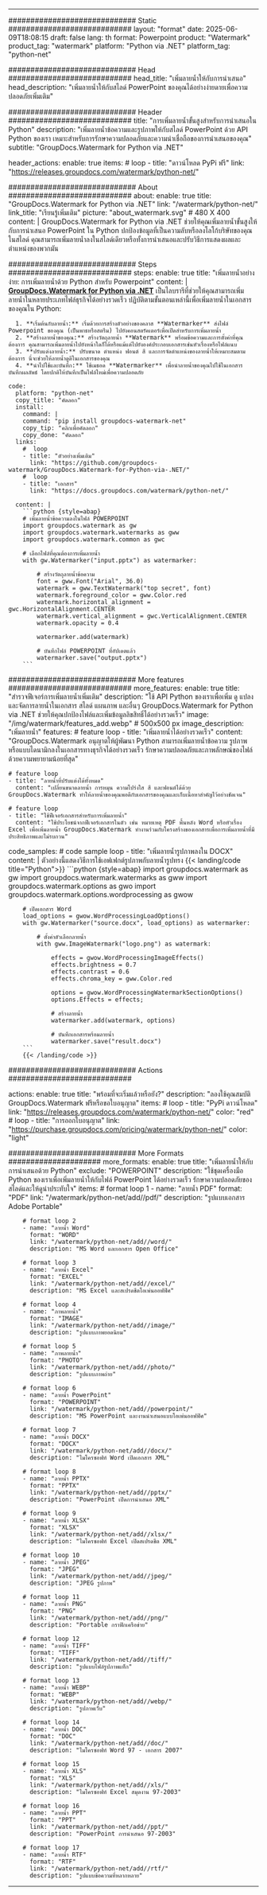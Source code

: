 
---
############################# Static ############################
layout: "format"
date:  2025-06-09T18:08:15
draft: false
lang: th
format: Powerpoint
product: "Watermark"
product_tag: "watermark"
platform: "Python via .NET"
platform_tag: "python-net"

############################# Head ############################
head_title: "เพิ่มลายน้ำให้กับการนำเสนอ"
head_description: "เพิ่มลายน้ำให้กับสไลด์ PowerPoint ของคุณได้อย่างง่ายดายเพื่อความปลอดภัยเพิ่มเติม"

############################# Header ############################
title: "การเพิ่มลายน้ำขั้นสูงสำหรับการนำเสนอใน Python" 
description: "เพิ่มลายน้ำข้อความและรูปภาพให้กับสไลด์ PowerPoint ด้วย API Python ของเรา เหมาะสำหรับการรักษาความปลอดภัยและความน่าเชื่อถือของการนำเสนอของคุณ"
subtitle: "GroupDocs.Watermark for Python via .NET" 

header_actions:
  enable: true
  items:
    #  loop
    - title: "ดาวน์โหลด PyPi ฟรี"
      link: "https://releases.groupdocs.com/watermark/python-net/"
      
############################# About ############################
about:
    enable: true
    title: "GroupDocs.Watermark for Python via .NET"
    link: "/watermark/python-net/"
    link_title: "เรียนรู้เพิ่มเติม"
    picture: "about_watermark.svg" # 480 X 400
    content: |
       GroupDocs.Watermark for Python via .NET ช่วยให้คุณเพิ่มลายน้ำขั้นสูงให้กับการนำเสนอ PowerPoint ใน Python ปกป้องข้อมูลที่เป็นความลับหรือลงโลโก้บริษัทของคุณในสไลด์ คุณสามารถเพิ่มลายน้ำลงในสไลด์เดียวหรือทั้งการนำเสนอและปรับวิธีการแสดงผลและตำแหน่งของพวกมัน

############################# Steps ############################
steps:
    enable: true
    title: "เพิ่มลายน้ำอย่างง่าย: การเพิ่มลายน้ำด้วย Python สำหรับ Powerpoint"
    content: |
      **[GroupDocs.Watermark for Python via .NET](https://products.groupdocs.com/watermark/python-net/)** เป็นไลบรารีที่ช่วยให้คุณสามารถเพิ่มลายน้ำในหลายประเภทไฟล์ธุรกิจได้อย่างรวดเร็ว ปฏิบัติตามขั้นตอนเหล่านี้เพื่อเพิ่มลายน้ำในเอกสารของคุณใน Python:
      
      1. **เริ่มต้นกับลายน้ำ:** เริ่มด้วยการสร้างตัวอย่างของคลาส **Watermarker** ส่งไฟล์ Powerpoint ของคุณ (เป็นพาธหรือสตรีม) ไปยังคอนสตรัคเตอร์เพื่อเปิดสำหรับการเพิ่มลายน้ำ
      2. **สร้างลายน้ำของคุณ:** สร้างวัตถุลายน้ำ **Watermark** พร้อมข้อความและการตั้งค่าที่คุณต้องการ คุณสามารถเพิ่มลายน้ำไปยังหน้าใดก็ได้หรือแม้แต่ไปยังองค์ประกอบเอกสารเช่นหัวเรื่องหรือไฟล์แนบ
      3. **ปรับแต่งลายน้ำ:** ปรับขนาด ตำแหน่ง ฟอนต์ สี และการจัดตำแหน่งของลายน้ำให้เหมาะสมตามต้องการ นี่จะช่วยให้ลายน้ำดูดีในเอกสารของคุณ
      4. **นำไปใช้และบันทึก:** ใช้เมธอด **Watermarker** เพื่อนำลายน้ำของคุณไปใช้ในเอกสาร บันทึกผลลัพธ์ โดยปกติให้บันทึกเป็นไฟล์ใหม่เพื่อความปลอดภัย
   
    code:
      platform: "python-net"
      copy_title: "คัดลอก"
      install:
        command: |
        command: "pip install groupdocs-watermark-net"
        copy_tip: "คลิกเพื่อคัดลอก"
        copy_done: "คัดลอก"
      links:
        #  loop
        - title: "ตัวอย่างเพิ่มเติม"
          link: "https://github.com/groupdocs-watermark/GroupDocs.Watermark-for-Python-via-.NET/"
        #  loop
        - title: "เอกสาร"
          link: "https://docs.groupdocs.com/watermark/python-net/"
          
      content: |
        ```python {style=abap}
        # เพิ่มลายน้ำข้อความลงในไฟล์ POWERPOINT
        import groupdocs.watermark as gw
        import groupdocs.watermark.watermarks as gww
        import groupdocs.watermark.common as gwс

        # เลือกไฟล์ที่คุณต้องการเพิ่มลายน้ำ
        with gw.Watermarker("input.pptx") as watermarker:

            # สร้างวัตถุลายน้ำข้อความ
            font = gww.Font("Arial", 36.0)
            watermark = gww.TextWatermark("top secret", font)
            watermark.foreground_color = gww.Color.red
            watermark.horizontal_alignment = gwс.HorizontalAlignment.CENTER
            watermark.vertical_alignment = gwс.VerticalAlignment.CENTER
            watermark.opacity = 0.4

            watermarker.add(watermark)

            # บันทึกไฟล์ POWERPOINT ที่อัปเดตแล้ว
            watermarker.save("output.pptx")
        ```            


############################# More features ############################
more_features:
  enable: true
  title: "สำรวจฟีเจอร์การเพิ่มลายน้ำเพิ่มเติม"
  description: "ใช้ API Python ของเราเพื่อเพิ่ม ดู แปลง และจัดการลายน้ำในเอกสาร สไลด์ แผนภาพ และอื่นๆ GroupDocs.Watermark for Python via .NET ช่วยให้คุณปกป้องไฟล์และเพิ่มข้อมูลลิขสิทธิ์ได้อย่างรวดเร็ว"
  image: "/img/watermark/features_add.webp" # 500x500 px
  image_description: "เพิ่มลายน้ำ"
  features:
    # feature loop
    - title: "เพิ่มลายน้ำได้อย่างรวดเร็ว"
      content: "GroupDocs.Watermark อนุญาตให้ผู้พัฒนา Python สามารถเพิ่มลายน้ำข้อความ รูปภาพ หรือแบบไดนามิกลงในเอกสารทางธุรกิจได้อย่างรวดเร็ว รักษาความปลอดภัยและภาพลักษณ์ของไฟล์ด้วยความพยายามน้อยที่สุด"

    # feature loop
    - title: "ลายน้ำที่ปรับแต่งได้ทั้งหมด"
      content: "เปลี่ยนขนาดลายน้ำ การหมุน ความโปร่งใส สี และฟอนต์ได้ด้วย GroupDocs.Watermark ทำให้ลายน้ำของคุณพอดีกับเอกสารของคุณและเก็บเนื้อหาสำคัญไว้อย่างชัดเจน"

    # feature loop
    - title: "ใช้ฟีเจอร์เอกสารสำหรับการเพิ่มลายน้ำ"
      content: "ใช้ประโยชน์จากฟีเจอร์เอกสารในตัว เช่น หมายเหตุ PDF พื้นหลัง Word หรือหัวเรื่อง Excel เพื่อเพิ่มลายน้ำ GroupDocs.Watermark ทำงานร่วมกับโครงสร้างของเอกสารเพื่อการเพิ่มลายน้ำที่มีประสิทธิภาพและไม่รบกวน"
      
  code_samples:
    # code sample loop
    - title: "เพิ่มลายน้ำรูปภาพลงใน DOCX"
      content: |
        ตัวอย่างนี้แสดงวิธีการใช้เอฟเฟกต์รูปภาพกับลายน้ำรูปทรง
        {{< landing/code title="Python">}}
        ```python {style=abap}
        import groupdocs.watermark as gw
        import groupdocs.watermark.watermarks as gww
        import groupdocs.watermark.options as gwo
        import groupdocs.watermark.options.wordprocessing as gwow

        # เปิดเอกสาร Word
        load_options = gwow.WordProcessingLoadOptions()
        with gw.Watermarker("source.docx", load_options) as watermarker:

            # ตั้งค่าตัวเลือกลายน้ำ
            with gww.ImageWatermark("logo.png") as watermark:

                effects = gwow.WordProcessingImageEffects()
                effects.brightness = 0.7
                effects.contrast = 0.6
                effects.chroma_key = gww.Color.red

                options = gwow.WordProcessingWatermarkSectionOptions()
                options.Effects = effects;

                # สร้างลายน้ำ
                watermarker.add(watermark, options)

                # บันทึกเอกสารพร้อมลายน้ำ
                watermarker.save("result.docx")
        ```
        {{< /landing/code >}}


############################# Actions ############################

actions:
  enable: true
  title: "พร้อมที่จะเริ่มแล้วหรือยัง?"
  description: "ลองใช้คุณสมบัติ GroupDocs.Watermark ฟรีหรือขอใบอนุญาต"
  items:
    #  loop
    - title: "PyPi ดาวน์โหลด"
      link: "https://releases.groupdocs.com/watermark/python-net/"
      color: "red"
        #  loop
    - title: "การออกใบอนุญาต"
      link: "https://purchase.groupdocs.com/pricing/watermark/python-net/"
      color: "light"


############################# More Formats #####################
more_formats:
    enable: true
    title: "เพิ่มลายน้ำให้กับการนำเสนอด้วย Python"
    exclude: "POWERPOINT"
    description: "ใช้ชุดเครื่องมือ Python ของเราเพื่อเพิ่มลายน้ำให้กับไฟล์ PowerPoint ได้อย่างรวดเร็ว รักษาความปลอดภัยของสไลด์และให้ดูน่าประทับใจ"
    items: 
        # format loop 1
        - name: "ลายน้ำ PDF"
          format: "PDF"
          link: "/watermark/python-net/add//pdf/"
          description: "รูปแบบเอกสาร Adobe Portable"

        # format loop 2
        - name: "ลายน้ำ Word"
          format: "WORD"
          link: "/watermark/python-net/add//word/"
          description: "MS Word และเอกสาร Open Office"
          
        # format loop 3
        - name: "ลายน้ำ Excel"
          format: "EXCEL"
          link: "/watermark/python-net/add//excel/"
          description: "MS Excel และสเปรดชีตโอเพ่นออฟฟิศ"

        # format loop 4
        - name: "ภาพลายน้ำ"
          format: "IMAGE"
          link: "/watermark/python-net/add//image/"
          description: "รูปแบบภาพยอดนิยม"

        # format loop 5
        - name: "ภาพลายน้ำ"
          format: "PHOTO"
          link: "/watermark/python-net/add//photo/"
          description: "รูปแบบภาพถ่าย"

        # format loop 6
        - name: "ลายน้ำ PowerPoint"
          format: "POWERPOINT"
          link: "/watermark/python-net/add//powerpoint/"
          description: "MS PowerPoint และงานนำเสนอแบบโอเพ่นออฟฟิศ"

        # format loop 7
        - name: "ลายน้ำ DOCX"
          format: "DOCX"
          link: "/watermark/python-net/add//docx/"
          description: "ไมโครซอฟท์ Word เปิดเอกสาร XML"
          
        # format loop 8
        - name: "ลายน้ำ PPTX"
          format: "PPTX"
          link: "/watermark/python-net/add//pptx/"
          description: "PowerPoint เปิดการนำเสนอ XML"
          
        # format loop 9
        - name: "ลายน้ำ XLSX"
          format: "XLSX"
          link: "/watermark/python-net/add//xlsx/"
          description: "ไมโครซอฟท์ Excel เปิดสเปรดชีต XML"

        # format loop 10
        - name: "ลายน้ำ JPEG"
          format: "JPEG"
          link: "/watermark/python-net/add//jpeg/"
          description: "JPEG รูปภาพ"

        # format loop 11
        - name: "ลายน้ำ PNG"
          format: "PNG"
          link: "/watermark/python-net/add//png/"
          description: "Portable กราฟิกเครือข่าย"

        # format loop 12
        - name: "ลายน้ำ TIFF"
          format: "TIFF"
          link: "/watermark/python-net/add//tiff/"
          description: "รูปแบบไฟล์รูปภาพแท็ก"

        # format loop 13
        - name: "ลายน้ำ WEBP"
          format: "WEBP"
          link: "/watermark/python-net/add//webp/"
          description: "รูปภาพเว็บ"

        # format loop 14
        - name: "ลายน้ำ DOC"
          format: "DOC"
          link: "/watermark/python-net/add//doc/"
          description: "ไมโครซอฟท์ Word 97 - เอกสาร 2007"

        # format loop 15
        - name: "ลายน้ำ XLS"
          format: "XLS"
          link: "/watermark/python-net/add//xls/"
          description: "ไมโครซอฟท์ Excel สมุดงาน 97-2003"

        # format loop 16
        - name: "ลายน้ำ PPT"
          format: "PPT"
          link: "/watermark/python-net/add//ppt/"
          description: "PowerPoint การนำเสนอ 97-2003"

        # format loop 17
        - name: "ลายน้ำ RTF"
          format: "RTF"
          link: "/watermark/python-net/add//rtf/"
          description: "รูปแบบข้อความที่หลากหลาย"

---